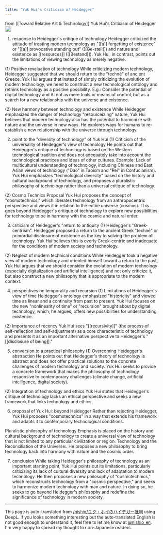 ```yaml
---
title: "Yuk Hui's Criticism of Heidegger"
---
```


from  [[Toward Relative Art & Technology]]
Yuk Hui's Criticism of Heidegger
<img src='https://scrapbox.io/api/pages/nishio-en/gpt/icon' alt='gpt.icon' height="19.5"/>
1. response to Heidegger's critique of technology
Heidegger criticized the attitude of treating modern technology as "[[a]] forgetting of existence" or "[[a]] provocative standing out" ([[Ge-stell]]) and nature and existence as [[resources]] ([[Bestand]]). Yuk Hui, in contrast, points out the limitations of viewing technology as merely negative.

(1) Positive revaluation of technology
While criticizing modern technology, Heidegger suggested that we should return to the "technē" of ancient Greece.
Yuk Hui argues that instead of simply criticizing the evolution of modern technology, we need to construct a new technological ontology and rethink technology as a positive possibility.
E.g.: Consider the potential of digital technology and AI not as mere tools or means of control, but as a search for a new relationship with the universe and existence.

(2) New harmony between technology and existence
While Heidegger emphasized the danger of technology "resourceizing" nature, Yuk Hui believes that modern technology also has the potential to harmonize with nature and the universe in new ways.
He explores ways for humans to re-establish a new relationship with the universe through technology.

2. point to the "diversity of technology" of Yuk Hui
(1) Criticism of the universality of Heidegger's view of technology
He points out that Heidegger's critique of technology is based on the Western technological tradition and does not adequately take into account the technological practices and ideas of other cultures.
Example: Lack of multicultural understanding of technology, including Chinese and East Asian views of technology ("Dao" in Taoism and "Rei" in Confucianism).
Yuk Hui emphasizes "technological diversity" based on the history and cultural background of technology, and proposes a pluralistic philosophy of technology rather than a universal critique of technology.

(2) Cosmo Technics Proposal
Yuk Hui proposes the concept of "cosmotechnics," which liberates technology from an anthropocentric perspective and views it in relation to the entire universe (cosmos).
This goes beyond Heidegger's critique of technology to explore new possibilities for technology to be in harmony with the cosmic and natural order.

3. criticism of Heidegger's "return to antiquity
(1) Heidegger's "Greek-centrism".
Heidegger proposed a return to the ancient Greek "technē" or primordial disclosure of existence as the key to solving the problem of technology.
Yuk Hui believes this is overly Greek-centric and inadequate for the conditions of modern society and technology.

(2) Neglect of modern technical conditions
While Heidegger took a negative view of modern technology and oriented himself toward a return to the past, Yuk Hui argues that we should consider the evolution of modern technology (especially digitalization and artificial intelligence) and not only criticize it, but also construct a new philosophy that is appropriate to the modern context.

4. perspectives on temporality and recursion
(1) Limitations of Heidegger's view of time
Heidegger's ontology emphasized "historicity" and viewed time as linear and a continuity from past to present.
Yuk Hui focuses on the new "nonlinearity of time" or "recursion" brought about by digital technology, which, he argues, offers new possibilities for understanding existence.

(2) Importance of recency
Yuk Hui sees "[[recursivity]]" (the process of self-reflection and self-adjustment) as a core characteristic of technology and presents it as an important alternative perspective to Heidegger's "[[disclosure of being]]."

5. conversion to a practical philosophy
(1) Overcoming Heidegger's abstraction
He points out that Heidegger's theory of technology is abstract and does not offer practical solutions to the concrete challenges of modern technology and society.
Yuk Hui seeks to provide a concrete framework that makes the philosophy of technology responsive to contemporary challenges (climate change, artificial intelligence, digital society).

(2) Integration of technology and ethics
Yuk Hui states that Heidegger's critique of technology lacks an ethical perspective and seeks a new framework that links technology and ethics.

6. proposal of Yuk Hui: beyond Heidegger
Rather than rejecting Heidegger, Yuk Hui proposes "cosmotechnics" in a way that extends his framework and adapts it to contemporary technological conditions.

Pluralistic philosophy of technology
Emphasis is placed on the history and cultural background of technology to create a universal view of technology that is not limited to any particular civilization or region.
Technology and the Reconciliation of the Universe:.
He proposes a new philosophy to bring technology back into harmony with nature and the cosmic order.

7. conclusion
While taking Heidegger's philosophy of technology as an important starting point, Yuk Hui points out its limitations, particularly criticizing its lack of cultural diversity and lack of adaptation to modern technology. He then proposes a new philosophy of "cosmotechnics," which reconstructs technology from a "cosmic perspective," and seeks to harmonize modern technology with man and nature. In doing so, he seeks to go beyond Heidegger's philosophy and redefine the significance of technology in modern society.

---
This page is auto-translated from [/nishio/ユク・ホイのハイデガー批判](https://scrapbox.io/nishio/ユク・ホイのハイデガー批判) using DeepL. If you looks something interesting but the auto-translated English is not good enough to understand it, feel free to let me know at [@nishio_en](https://twitter.com/nishio_en). I'm very happy to spread my thought to non-Japanese readers.
